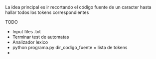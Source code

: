 La idea principal es ir recortando el código fuente de un caracter hasta hallar todos los tokens correspondientes

TODO
* Input files .txt
* Terminar test de automatas
* Analizador lexico
* python programa.py dir_codigo_fuente = lista de tokens
* 
